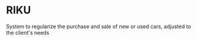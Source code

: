 # RIKU
System to regularize the purchase and sale of new or used cars, adjusted to the client's needs
